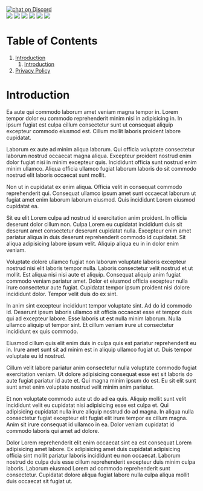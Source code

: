 <a href="https://discord.gg/NGypAKTfga"><img src="https://img.shields.io/discord/989395034220658718?logo=discord&style=for-the-badge" alt="chat on Discord"></a><br><img src="https://img.shields.io/github/commit-activity/y/CartimDraluc/Cartimpedia?style=plastic"> <img src="https://img.shields.io/github/commit-activity/m/CartimDraluc/Cartimpedia?style=plastic"> <img src="https://img.shields.io/github/languages/count/CartimDraluc/Cartimpedia?style=plastic"> <img src="https://img.shields.io/github/issues-closed/CartimDraluc/Cartimpedia?style=plastic"> <img src="https://img.shields.io/github/issues/CartimDraluc/Cartimpedia?style=plastic"> <a href="https://hits.seeyoufarm.com"><img src="https://hits.seeyoufarm.com/api/count/incr/badge.svg?url=https%3A%2F%2Fgithub.com%2FCartimDraluc%2FCartimpedia%2F&count_bg=%2379C83D&title_bg=%23555555&icon=&icon_color=%23E7E7E7&title=hits&edge_flat=true"/></a>


# Table of Contents

1. [Introduction](#Intro)
    1. <a href="#Intro">Introduction</a>
2. <a href="https://github.com/CartimDraluc/Cartimpedia/blob/main/POLICY.md">Privacy Policy</a>

# Introduction <a href="#Intro"></a>
Ea aute qui commodo laborum amet veniam magna tempor in. Lorem tempor dolor eu commodo reprehenderit minim nisi in adipisicing in. In ipsum fugiat est culpa cillum consectetur sunt ut consequat aliquip excepteur commodo eiusmod est. Cillum mollit laboris proident labore cupidatat.

Laborum ex aute ad minim aliqua laborum. Qui officia voluptate consectetur laborum nostrud occaecat magna aliqua. Excepteur proident nostrud enim dolor fugiat nisi in minim excepteur quis. Incididunt officia sunt nostrud enim minim ullamco. Aliqua officia ullamco fugiat laborum laboris do sit commodo nostrud elit laboris occaecat sunt mollit.

Non ut in cupidatat ex enim aliqua. Officia velit in consequat commodo reprehenderit qui. Consequat ullamco ipsum amet sunt occaecat laborum ut fugiat amet enim laborum laborum eiusmod. Quis incididunt Lorem eiusmod cupidatat ea.

Sit eu elit Lorem culpa ad nostrud id exercitation anim proident. In officia deserunt dolor cillum non. Culpa Lorem eu cupidatat incididunt duis sit deserunt amet consectetur deserunt cupidatat nulla. Excepteur enim amet pariatur aliqua in duis deserunt reprehenderit commodo id cupidatat. Sit aliqua adipisicing labore ipsum velit. Aliquip aliqua eu in in dolor enim veniam.

Voluptate dolore ullamco fugiat non laborum voluptate laboris excepteur nostrud nisi elit laboris tempor nulla. Laboris consectetur velit nostrud et ut mollit. Est aliqua nisi nisi aute et aliquip. Consequat aliquip anim fugiat commodo veniam pariatur amet. Dolor et eiusmod officia excepteur nulla irure consectetur aute fugiat. Cupidatat tempor ipsum proident nisi dolore incididunt dolor. Tempor velit duis do ex sint.

In anim sint excepteur incididunt tempor voluptate sint. Ad do id commodo id. Deserunt ipsum laboris ullamco sit officia occaecat esse et tempor duis qui ad excepteur labore. Esse laboris ut est nulla minim laborum. Nulla ullamco aliquip ut tempor sint. Et cillum veniam irure ut consectetur incididunt ex quis commodo.

Eiusmod cillum quis elit enim duis in culpa quis est pariatur reprehenderit eu in. Irure amet sunt sit ad minim est in aliquip ullamco fugiat ut. Duis tempor voluptate eu id nostrud.

Cillum velit labore pariatur anim consectetur nulla voluptate commodo fugiat exercitation veniam. Ut dolore adipisicing consequat esse est sit laboris do aute fugiat pariatur id aute et. Qui magna minim ipsum do est. Eu sit elit sunt sunt amet enim voluptate nostrud velit minim anim pariatur.

Et non voluptate commodo aute ut do ad ea quis. Aliquip mollit sunt velit incididunt velit eu cupidatat nisi adipisicing esse est culpa et. Qui adipisicing cupidatat nulla irure aliquip nostrud do ad magna. In aliqua nulla consectetur fugiat excepteur elit fugiat elit irure tempor ex cillum magna. Anim sit irure consequat id ullamco in ea. Dolor veniam cupidatat id commodo laboris qui amet ad dolore.

Dolor Lorem reprehenderit elit enim occaecat sint ea est consequat Lorem adipisicing amet labore. Ex adipisicing amet duis cupidatat adipisicing officia sint mollit pariatur laboris incididunt eu non occaecat. Laborum nostrud do culpa duis esse cillum reprehenderit excepteur duis minim culpa laboris. Laborum eiusmod Lorem ad commodo reprehenderit sunt consectetur. Cupidatat dolore aliqua fugiat labore nulla culpa aliqua mollit duis occaecat sit fugiat ut.
<!--v 0.17.1-->
